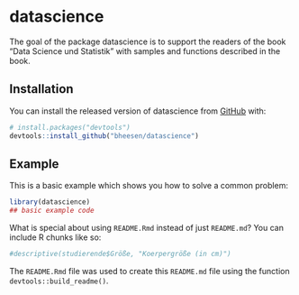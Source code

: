 
<!-- README.md is generated from README.Rmd. Please edit that file -->

# datascience

<!-- badges: start -->

<!-- badges: end -->

The goal of the package datascience is to support the readers of the
book “Data Science und Statistik” with samples and functions described
in the book.

## Installation

You can install the released version of datascience from
[GitHub](https://github.com/) with:

``` r
# install.packages("devtools")
devtools::install_github("bheesen/datascience")
```

## Example

This is a basic example which shows you how to solve a common problem:

``` r
library(datascience)
## basic example code
```

What is special about using `README.Rmd` instead of just `README.md`?
You can include R chunks like so:

``` r
#descriptive(studierende$Größe, "Koerpergröße (in cm)")
```

The `README.Rmd` file was used to create this `README.md` file using the
function `devtools::build_readme()`.
